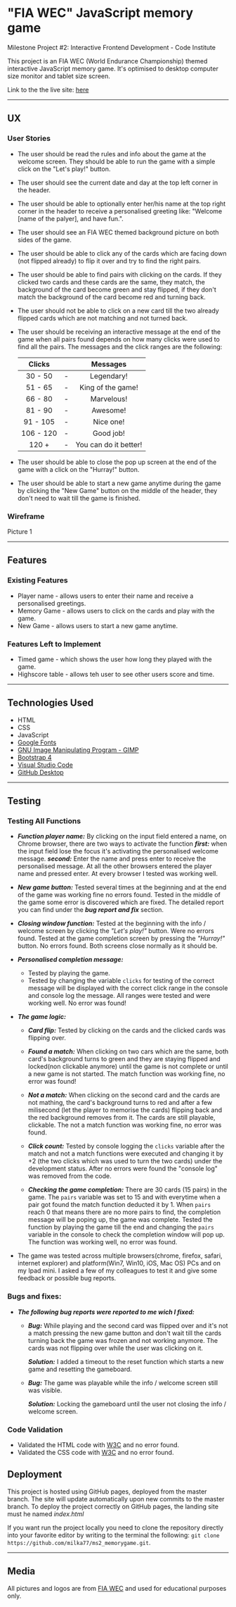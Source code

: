 # "FIA WEC" JavaScript memory game
Milestone Project #2: Interactive Frontend Development - Code Institute

This project is an FIA WEC (World Endurance Championship) themed interactive JavaScript memory game. It's optimised to desktop computer size monitor and tablet size screen.

Link to the the live site: [here](https://milka77.github.io/ms2_memorygame/)

---

## UX

### User Stories
* The user should be read the rules and info about the game at the welcome screen. They should be able to run the game with a simple click on the "Let's play!" button. 
* The user should see the current date and day at the top left corner in the header. 
* The user should be able to optionally enter her/his name at the top right corner in the header to receive a personalised greeting like: "Welcome [name of the palyer], and have fun.".
* The user should see an FIA WEC themed background picture on both sides of the game. 
* The user should be able to click any of the cards which are facing down (not flipped already) to flip it over and try to find the right pairs. 
* The user should be able to find pairs with clicking on the cards. If they clicked two cards and these cards are the same, they match, the background of the card become green and stay flipped, if they don't match the background of the card become red and turning back. 
* The user should not be able to click on a new card till the two already flipped cards which are not matching and not turned back. 
* The user should be receiving an interactive message at the end of the game when all pairs found depends on how many clicks were used to find all the pairs. The messages and the click ranges are the following:

  | Clicks    | |      Messages        |
  |:--------: |-|:-----------:         |
  | 30 - 50   |-|  Legendary!          |
  | 51 - 65   |-| King of the game!    |
  | 66 - 80   |-| Marvelous!           |
  | 81 - 90   |-| Awesome!             |
  | 91 - 105  |-| Nice one!            |
  | 106 - 120 |-| Good job!            |
  | 120 +     |-| You can do it better!|
* The user should be able to close the pop up screen at the end of the game with a click on the "Hurray!" button. 
* The user should be able to start a new game anytime during the game by clicking the "New Game" button on the middle of the header, they don't need to wait till the game is finished. 

### Wireframe 
Picture 1 

---
## Features
### Existing Features
* Player name - allows users to enter their name and receive a personalised greetings.
* Memory Game - allows users to click on the cards and play with the game. 
* New Game - allows users to start a new game anytime. 

### Features Left to Implement
* Timed game - which shows the user how long they played with the game.
* Highscore table - allows teh user to see other users score and time. 

---
## Technologies Used
* HTML
* CSS
* JavaScript
* [Google Fonts](https://fonts.google.com)
* [GNU Image Manipulating Program - GIMP](http://www.gimp.org)
* [Bootstrap 4](https://getbootstrap.com/)
* [Visual Studio Code](https://code.visualstudio.com/)
* [GitHub Desktop](https://desktop.github.com/)

---
## Testing
### Testing All Functions
* **_Function player name:_** By clicking on the input field entered a name, on Chrome browser, there are two ways to activate the function **_first:_** when the input field lose the focus it's activating the personalised welcome message. **_second:_** Enter the name and press enter to receive the personalised message. At all the other browsers entered the player name and pressed enter. At every browser I tested was working well.  

* **_New game button:_** Tested several times at the beginning and at the end of the game was working fine no errors found. Tested in the middle of the game some error is discovered which are fixed. The detailed report you can find under the **_bug report and fix_** section. 

* **_Closing window function:_** Tested at the beginning with the info / welcome screen by clicking the _"Let's play!"_ button. Were no errors found. Tested at the game completion screen by pressing the _"Hurray!"_ button. No errors found. Both screens close normally as it should be. 

* **_Personalised completion message:_** 
  * Tested by playing the game.
  * Tested by changing the variable ```clicks``` for testing of the correct message will be displayed with the correct click range in the console and console log the message. All ranges were tested and were working well. No error was found!

* **_The game logic:_** 
  * **_Card flip:_** Tested by clicking on the cards and the clicked cards was flipping over.

  * **_Found a match:_** When clicking on two cars which are the same, both card's background turns to green and they are staying flipped and locked(non clickable anymore) until the game is not complete or until a new game is not started. The match function was working fine, no error was found!

  * **_Not a match:_** When clicking on the second card and the cards are not mathing, the card's background turns to red and after a few milisecond (let the player to memorise the cards) flipping back and the red background removes from it. The cards are still playable, clickable. The not a match function was working fine, no error was found. 

  * **_Click count:_** Tested by console logging the ```clicks``` variable after the match and not a match functions were executed and changing it by +2 (the two clicks which was used to turn the two cards) under the development status. After no errors were found the "console log" was removed from the code. 

  * **_Checking the game completion:_** There are 30 cards (15 pairs) in the game. The ```pairs``` variable was set to 15 and with everytime when a pair got found the match function deducted it by 1. When ```pairs``` reach 0 that means there are no more pairs to find, the completion message will be poping up, the game was complete. Tested the function by playing the game till the end and changing the ```pairs``` variable in the console to check the completion window will pop up. The function was working well, no error was found.

* The game was tested across multiple browsers(chrome, firefox, safari, internet explorer) and platform(Win7, Win10, iOS, Mac OS) PCs and on my Ipad mini. I asked a few of my colleagues to test it and give some feedback or possible bug reports. 

### Bugs and fixes: 
* _**The following bug reports were reported to me wich I fixed:**_
  * **_Bug:_** While playing and the second card was flipped over and it's not a match pressing the new game button and don't wait till the cards turning back the game was frozen and not working anymore. The cards was not flipping over while the user was clicking on it.
  
    **_Solution:_** I added a timeout to the reset function which starts a new game and resetting the gameboard. 
  * **_Bug:_** The game was playable while the info / welcome screen still was visible. 
    
    **_Solution:_** Locking the gameboard until the user not closing the info / welcome screen. 

### Code Validation
* Validated the HTML code with [W3C](https://validator.w3.org/#validate_by_input) and no error found.
* Validated the CSS code with [W3C](https://jigsaw.w3.org/css-validator/#validate_by_input) and no error found.

## Deployment
This project is hosted using GitHub pages, deployed from the master branch. The site will update automatically upon new commits to the master branch. To deploy the project correctly on GitHub pages, the landing site must he named *index.html*

If you want run the project locally you need to clone the repository directly into your favorite editor by writing to the terminal the following: `git clone https://github.com/milka77/ms2_memorygame.git`. 

---
## Media 
All pictures and logos are from [FIA WEC](https://www.fiawec.com) and used for educational purposes only.
